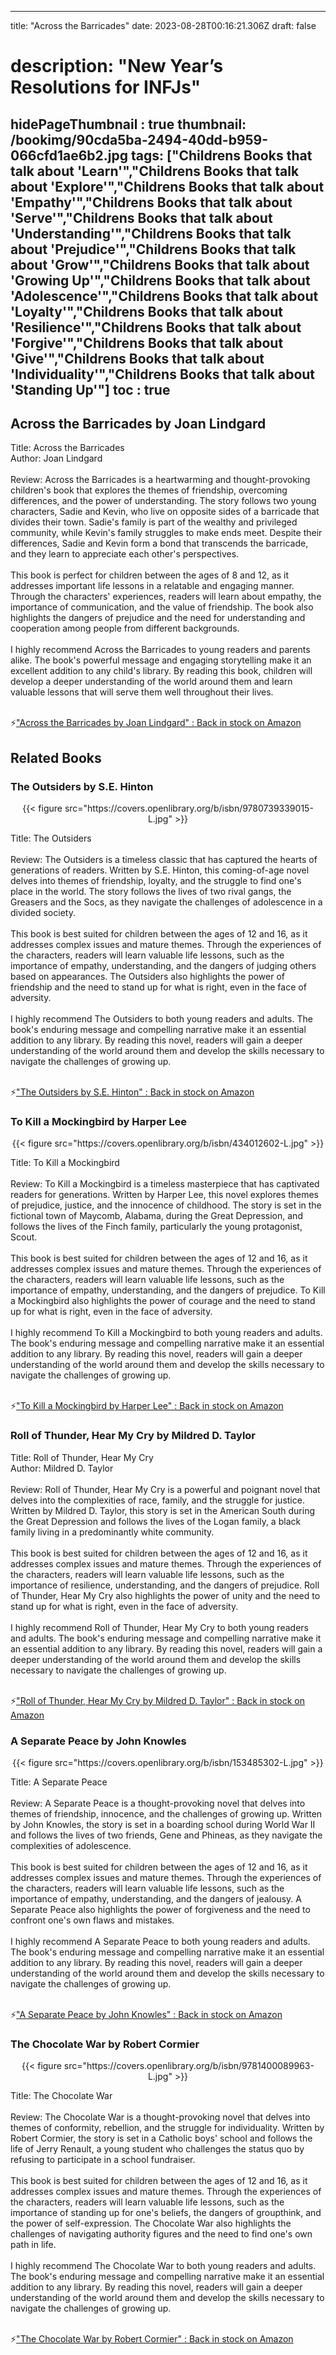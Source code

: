 
---
title: "Across the Barricades"
date: 2023-08-28T00:16:21.306Z
draft: false
# description: "New Year’s Resolutions for INFJs"
hidePageThumbnail : true
thumbnail: /bookimg/90cda5ba-2494-40dd-b959-066cfd1ae6b2.jpg
tags: ["Childrens Books that talk about 'Learn'","Childrens Books that talk about 'Explore'","Childrens Books that talk about 'Empathy'","Childrens Books that talk about 'Serve'","Childrens Books that talk about 'Understanding'","Childrens Books that talk about 'Prejudice'","Childrens Books that talk about 'Grow'","Childrens Books that talk about 'Growing Up'","Childrens Books that talk about 'Adolescence'","Childrens Books that talk about 'Loyalty'","Childrens Books that talk about 'Resilience'","Childrens Books that talk about 'Forgive'","Childrens Books that talk about 'Give'","Childrens Books that talk about 'Individuality'","Childrens Books that talk about 'Standing Up'"]
toc : true
---
## Across the Barricades by Joan Lindgard

Title: Across the Barricades</br>
Author: Joan Lindgard</br></br>
Review: Across the Barricades is a heartwarming and thought-provoking children's book that explores the themes of friendship, overcoming differences, and the power of understanding. The story follows two young characters, Sadie and Kevin, who live on opposite sides of a barricade that divides their town. Sadie's family is part of the wealthy and privileged community, while Kevin's family struggles to make ends meet. Despite their differences, Sadie and Kevin form a bond that transcends the barricade, and they learn to appreciate each other's perspectives.</br></br>
This book is perfect for children between the ages of 8 and 12, as it addresses important life lessons in a relatable and engaging manner. Through the characters' experiences, readers will learn about empathy, the importance of communication, and the value of friendship. The book also highlights the dangers of prejudice and the need for understanding and cooperation among people from different backgrounds.</br></br>
I highly recommend Across the Barricades to young readers and parents alike. The book's powerful message and engaging storytelling make it an excellent addition to any child's library. By reading this book, children will develop a deeper understanding of the world around them and learn valuable lessons that will serve them well throughout their lives.</br></br>

<p>⚡<a id="aflink" href="https://www.amazon.com/gp/search?ie=UTF8&tag=klayu00-20&linkCode=ur2&linkId=6639bed89a8ad8dd2705e40644eb43d3&camp=1789&creative=9325&index=books&keywords=Across the Barricades by Joan Lindgard" class="one" target="_blank" title='"Across the Barricades by Joan Lindgard" : Back in stock on Amazon'>"Across the Barricades by Joan Lindgard" : Back in stock on Amazon</a></p>

## Related Books
### The Outsiders by S.E. Hinton
<center>
{{< figure src="https://covers.openlibrary.org/b/isbn/9780739339015-L.jpg" >}}
</center>

Title: The Outsiders</br></br>
Review: The Outsiders is a timeless classic that has captured the hearts of generations of readers. Written by S.E. Hinton, this coming-of-age novel delves into themes of friendship, loyalty, and the struggle to find one's place in the world. The story follows the lives of two rival gangs, the Greasers and the Socs, as they navigate the challenges of adolescence in a divided society.</br></br>
This book is best suited for children between the ages of 12 and 16, as it addresses complex issues and mature themes. Through the experiences of the characters, readers will learn valuable life lessons, such as the importance of empathy, understanding, and the dangers of judging others based on appearances. The Outsiders also highlights the power of friendship and the need to stand up for what is right, even in the face of adversity.</br></br>
I highly recommend The Outsiders to both young readers and adults. The book's enduring message and compelling narrative make it an essential addition to any library. By reading this novel, readers will gain a deeper understanding of the world around them and develop the skills necessary to navigate the challenges of growing up.</br></br>

<p>⚡<a id="aflink" href="https://www.amazon.com/gp/search?ie=UTF8&tag=klayu00-20&linkCode=ur2&linkId=6639bed89a8ad8dd2705e40644eb43d3&camp=1789&creative=9325&index=books&keywords=The Outsiders by S.E. Hinton" class="one" target="_blank" title='"The Outsiders by S.E. Hinton" : Back in stock on Amazon'>"The Outsiders by S.E. Hinton" : Back in stock on Amazon</a></p>

### To Kill a Mockingbird by Harper Lee
<center>
{{< figure src="https://covers.openlibrary.org/b/isbn/434012602-L.jpg" >}}
</center>

Title: To Kill a Mockingbird</br></br>
Review: To Kill a Mockingbird is a timeless masterpiece that has captivated readers for generations. Written by Harper Lee, this novel explores themes of prejudice, justice, and the innocence of childhood. The story is set in the fictional town of Maycomb, Alabama, during the Great Depression, and follows the lives of the Finch family, particularly the young protagonist, Scout.</br></br>
This book is best suited for children between the ages of 12 and 16, as it addresses complex issues and mature themes. Through the experiences of the characters, readers will learn valuable life lessons, such as the importance of empathy, understanding, and the dangers of prejudice. To Kill a Mockingbird also highlights the power of courage and the need to stand up for what is right, even in the face of adversity.</br></br>
I highly recommend To Kill a Mockingbird to both young readers and adults. The book's enduring message and compelling narrative make it an essential addition to any library. By reading this novel, readers will gain a deeper understanding of the world around them and develop the skills necessary to navigate the challenges of growing up.</br></br>

<p>⚡<a id="aflink" href="https://www.amazon.com/gp/search?ie=UTF8&tag=klayu00-20&linkCode=ur2&linkId=6639bed89a8ad8dd2705e40644eb43d3&camp=1789&creative=9325&index=books&keywords=To Kill a Mockingbird by Harper Lee" class="one" target="_blank" title='"To Kill a Mockingbird by Harper Lee" : Back in stock on Amazon'>"To Kill a Mockingbird by Harper Lee" : Back in stock on Amazon</a></p>

### Roll of Thunder, Hear My Cry by Mildred D. Taylor
Title: Roll of Thunder, Hear My Cry</br>
Author: Mildred D. Taylor</br></br>
Review: Roll of Thunder, Hear My Cry is a powerful and poignant novel that delves into the complexities of race, family, and the struggle for justice. Written by Mildred D. Taylor, this story is set in the American South during the Great Depression and follows the lives of the Logan family, a black family living in a predominantly white community.</br></br>
This book is best suited for children between the ages of 12 and 16, as it addresses complex issues and mature themes. Through the experiences of the characters, readers will learn valuable life lessons, such as the importance of resilience, understanding, and the dangers of prejudice. Roll of Thunder, Hear My Cry also highlights the power of unity and the need to stand up for what is right, even in the face of adversity.</br></br>
I highly recommend Roll of Thunder, Hear My Cry to both young readers and adults. The book's enduring message and compelling narrative make it an essential addition to any library. By reading this novel, readers will gain a deeper understanding of the world around them and develop the skills necessary to navigate the challenges of growing up.</br></br>

<p>⚡<a id="aflink" href="https://www.amazon.com/gp/search?ie=UTF8&tag=klayu00-20&linkCode=ur2&linkId=6639bed89a8ad8dd2705e40644eb43d3&camp=1789&creative=9325&index=books&keywords=Roll of Thunder, Hear My Cry by Mildred D. Taylor" class="one" target="_blank" title='"Roll of Thunder, Hear My Cry by Mildred D. Taylor" : Back in stock on Amazon'>"Roll of Thunder, Hear My Cry by Mildred D. Taylor" : Back in stock on Amazon</a></p>

### A Separate Peace by John Knowles
<center>
{{< figure src="https://covers.openlibrary.org/b/isbn/153485302-L.jpg" >}}
</center>

Title: A Separate Peace</br></br>
Review: A Separate Peace is a thought-provoking novel that delves into themes of friendship, innocence, and the challenges of growing up. Written by John Knowles, the story is set in a boarding school during World War II and follows the lives of two friends, Gene and Phineas, as they navigate the complexities of adolescence.</br></br>
This book is best suited for children between the ages of 12 and 16, as it addresses complex issues and mature themes. Through the experiences of the characters, readers will learn valuable life lessons, such as the importance of empathy, understanding, and the dangers of jealousy. A Separate Peace also highlights the power of forgiveness and the need to confront one's own flaws and mistakes.</br></br>
I highly recommend A Separate Peace to both young readers and adults. The book's enduring message and compelling narrative make it an essential addition to any library. By reading this novel, readers will gain a deeper understanding of the world around them and develop the skills necessary to navigate the challenges of growing up.</br></br>

<p>⚡<a id="aflink" href="https://www.amazon.com/gp/search?ie=UTF8&tag=klayu00-20&linkCode=ur2&linkId=6639bed89a8ad8dd2705e40644eb43d3&camp=1789&creative=9325&index=books&keywords=A Separate Peace by John Knowles" class="one" target="_blank" title='"A Separate Peace by John Knowles" : Back in stock on Amazon'>"A Separate Peace by John Knowles" : Back in stock on Amazon</a></p>

### The Chocolate War by Robert Cormier
<center>
{{< figure src="https://covers.openlibrary.org/b/isbn/9781400089963-L.jpg" >}}
</center>

Title: The Chocolate War</br></br>
Review: The Chocolate War is a thought-provoking novel that delves into themes of conformity, rebellion, and the struggle for individuality. Written by Robert Cormier, the story is set in a Catholic boys' school and follows the life of Jerry Renault, a young student who challenges the status quo by refusing to participate in a school fundraiser.</br></br>
This book is best suited for children between the ages of 12 and 16, as it addresses complex issues and mature themes. Through the experiences of the characters, readers will learn valuable life lessons, such as the importance of standing up for one's beliefs, the dangers of groupthink, and the power of self-expression. The Chocolate War also highlights the challenges of navigating authority figures and the need to find one's own path in life.</br></br>
I highly recommend The Chocolate War to both young readers and adults. The book's enduring message and compelling narrative make it an essential addition to any library. By reading this novel, readers will gain a deeper understanding of the world around them and develop the skills necessary to navigate the challenges of growing up.</br></br>

<p>⚡<a id="aflink" href="https://www.amazon.com/gp/search?ie=UTF8&tag=klayu00-20&linkCode=ur2&linkId=6639bed89a8ad8dd2705e40644eb43d3&camp=1789&creative=9325&index=books&keywords=The Chocolate War by Robert Cormier" class="one" target="_blank" title='"The Chocolate War by Robert Cormier" : Back in stock on Amazon'>"The Chocolate War by Robert Cormier" : Back in stock on Amazon</a></p>
